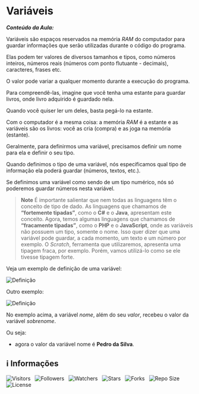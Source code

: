 <!-- Título -->
# Variáveis

***Conteúdo da Aula:***

Variáveis são espaços reservados na memória *RAM* do computador para guardar informações que serão utilizadas durante o código do programa.

Elas podem ter valores de diversos tamanhos e tipos, como números inteiros, números reais (números com ponto flutuante - decimais), caracteres, frases etc.

O valor pode variar a qualquer momento durante a execução do programa.

Para compreendê-las, imagine que você tenha uma estante para guardar livros, onde livro adquirido é guardado nela.

Quando você quiser ler um deles, basta pegá-lo na estante.

Com o computador é a mesma coisa: a memória *RAM* é a estante e as variáveis são os livros: você as cria (compra) e as joga na memória (estante).

Geralmente, para definirmos uma variável, precisamos definir um nome para ela e definir o seu tipo.

Quando definimos o tipo de uma variável, nós especificamos qual tipo de informação ela poderá guardar (números, textos, etc.).

Se definimos uma variável como sendo de um tipo numérico, nós só poderemos guardar números nesta variável.

> **Note**
> É importante salientar que nem todas as linguagens têm o conceito de tipo de dado.
> As linguagens que chamamos de **“fortemente tipadas”**, como o **C#** e o **Java**, apresentam este conceito.
> Agora, temos algumas linguagens que chamamos de **“fracamente tipadas”**, como o **PHP** e o **JavaScript**, onde as variáveis não possuem um tipo, somente o nome.
> Isso quer dizer que uma variável pode guardar, a cada momento, um texto e um número por exemplo.
> O *Scratch*, ferramenta que utilizaremos, apresenta uma tipagem fraca, por exemplo.
> Porém, vamos utilizá-lo como se ele tivesse tipagem forte.

Veja um exemplo de definição de uma variável:

![Definição](https://d2v0x26thbzlwf.cloudfront.net/prod/14/img/rId13f6i33rwv.gb3.gif)

Outro exemplo:

![Definição](https://d2v0x26thbzlwf.cloudfront.net/prod/14/img/rId14tdh45dts.fny.png)

No exemplo acima, a variável *nome*, além do seu *valor*, recebeu o valor da variável *sobrenome*.

Ou seja:

* agora o valor da variável nome é **Pedro da Silva**.

<!-- Information -->
## &#8505; Informações

![Visitors](https://api.visitorbadge.io/api/visitors?path=Devsgeeknerd%2Fcla-var-var-con-tip-dad-log-par-pro-com-bas&label=Visitantes&labelColor=%23f9e64f&countColor=%23008000&style=plastic "Total de Visitas")
&nbsp;
![Followers](https://img.shields.io/github/followers/Devsgeeknerd?style=p&label=Seguidores&labelColor=f9e64f&color=008000 "Total de Seguidores")
&nbsp;
![Watchers](https://img.shields.io/github/watchers/Devsgeeknerd/cla-var-var-con-tip-dad-log-par-pro-com-bas?style=p&label=Observadores&labelColor=f9e64f&color=008000 "Total de Observadores")
&nbsp;
![Stars](https://img.shields.io/github/stars/Devsgeeknerd/cla-var-var-con-tip-dad-log-par-pro-com-bas?style=p&label=Estrelas&labelColor=f9e64f&color=008000 "Total de Estrelas")
&nbsp;
![Forks](https://img.shields.io/github/forks/Devsgeeknerd/cla-var-var-con-tip-dad-log-par-pro-com-bas?style=p&label=Bifurcações&labelColor=f9e64f&color=008000 "Total de Bifurcações")
&nbsp;
![Repo Size](https://img.shields.io/github/repo-size/Devsgeeknerd/cla-var-var-con-tip-dad-log-par-pro-com-bas?style=p&label=Tamanho&labelColor=f9e64f&color=008000& "Tamanho do Repositório")
&nbsp;
![License](https://img.shields.io/github/license/Devsgeeknerd/cla-var-var-con-tip-dad-log-par-pro-com-bas?style=p&label=Licença&labelColor=f9e64f&color=008000 "Licença do Repositório")
